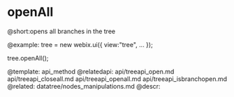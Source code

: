 openAll
=============



@short:opens all branches in the tree
	

@example:
tree = new webix.ui({
    view:"tree",
    ...
}); 
 
tree.openAll();


@template:	api_method
@relatedapi:
	api/treeapi_open.md
    api/treeapi_closeall.md
    api/treeapi_openall.md
    api/treeapi_isbranchopen.md
@related:
	datatree/nodes_manipulations.md
@descr:

